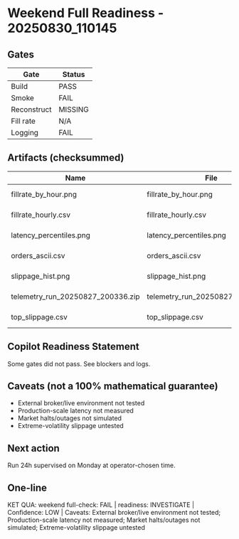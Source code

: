 ﻿# Weekend Full Readiness - 20250830_110145

## Gates
| Gate | Status |
|------|--------|
| Build | PASS |
| Smoke | FAIL |
| Reconstruct | MISSING |
| Fill rate | N/A |
| Logging | FAIL |

## Artifacts (checksummed)
| Name | File | Size | mtime (UTC) | SHA256 |
|------|------|------|-------------|--------|
| fillrate_by_hour.png | fillrate_by_hour.png | 5316 | 2025-08-27T07:04:24.3343173Z | A38B26D2E99EE641B7A1D8F2F2DFD89519BDEE0F038BE6DEE9F71F7026C39A57 |
| fillrate_hourly.csv | fillrate_hourly.csv | 103 | 2025-08-27T06:48:40.6523286Z | 0BA2358871E1B28D95FE4435EC82ACE8BA42C79B762B20C6ED89943D99FDCA11 |
| latency_percentiles.png | latency_percentiles.png | 5360 | 2025-08-27T07:04:24.3300403Z | B9BBD55294881EF9D522397ADB9E6AF829B016D575B0F39D77B06C09042CD4DA |
| orders_ascii.csv | orders_ascii.csv | 10927 | 2025-08-25T06:19:11.8005244Z | D68FEA28C52BD0DBE25A048959EE58C8EFE2818EEE1F6FCAB3E48C6EBD9D9EC1 |
| slippage_hist.png | slippage_hist.png | 5176 | 2025-08-27T07:04:24.3097841Z | 649ECC508286137060C2260915394948CFB7B7CBC2E543CE25AB1D8ABAC8629F |
| telemetry_run_20250827_200336.zip | telemetry_run_20250827_200336.zip | 48901 | 2025-08-27T13:05:39.9629432Z | 3F88D20B0AF48EC6A2FBBFC4C13F5D8FE238E608868E538476BEB52BF29DA6D1 |
| top_slippage.csv | top_slippage.csv | 116 | 2025-08-27T06:48:40.6523286Z | D02A1184FB37B6301F3BC7EC76F1F307770E47B624C7CFD2832E2A8DB2C79550 |

## Copilot Readiness Statement
Some gates did not pass. See blockers and logs.

## Caveats (not a 100% mathematical guarantee)
- External broker/live environment not tested
- Production-scale latency not measured
- Market halts/outages not simulated
- Extreme-volatility slippage untested

## Next action
Run 24h supervised on Monday at operator-chosen time.

## One-line
KET QUA: weekend full-check: FAIL | readiness: INVESTIGATE | Confidence: LOW | Caveats: External broker/live environment not tested; Production-scale latency not measured; Market halts/outages not simulated; Extreme-volatility slippage untested
